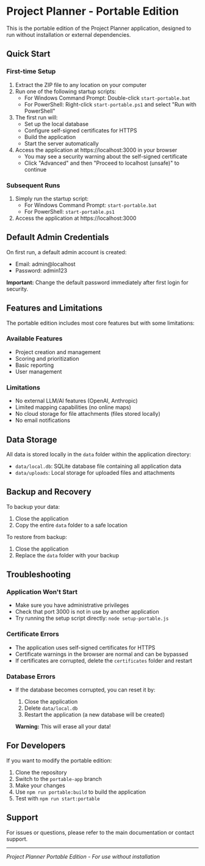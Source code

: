 # Project Planner - Portable Edition

This is the portable edition of the Project Planner application, designed to run without installation or external dependencies.

## Quick Start

### First-time Setup

1. Extract the ZIP file to any location on your computer
2. Run one of the following startup scripts:
   - For Windows Command Prompt: Double-click `start-portable.bat`
   - For PowerShell: Right-click `start-portable.ps1` and select "Run with PowerShell"
3. The first run will:
   - Set up the local database
   - Configure self-signed certificates for HTTPS
   - Build the application
   - Start the server automatically
4. Access the application at https://localhost:3000 in your browser
   - You may see a security warning about the self-signed certificate
   - Click "Advanced" and then "Proceed to localhost (unsafe)" to continue

### Subsequent Runs

1. Simply run the startup script:
   - For Windows Command Prompt: `start-portable.bat`
   - For PowerShell: `start-portable.ps1`
2. Access the application at https://localhost:3000

## Default Admin Credentials

On first run, a default admin account is created:
- Email: admin@localhost
- Password: admin123

**Important:** Change the default password immediately after first login for security.

## Features and Limitations

The portable edition includes most core features but with some limitations:

### Available Features
- Project creation and management
- Scoring and prioritization
- Basic reporting
- User management

### Limitations
- No external LLM/AI features (OpenAI, Anthropic)
- Limited mapping capabilities (no online maps)
- No cloud storage for file attachments (files stored locally)
- No email notifications

## Data Storage

All data is stored locally in the `data` folder within the application directory:
- `data/local.db`: SQLite database file containing all application data
- `data/uploads`: Local storage for uploaded files and attachments

## Backup and Recovery

To backup your data:
1. Close the application
2. Copy the entire `data` folder to a safe location

To restore from backup:
1. Close the application
2. Replace the `data` folder with your backup

## Troubleshooting

### Application Won't Start
- Make sure you have administrative privileges
- Check that port 3000 is not in use by another application
- Try running the setup script directly: `node setup-portable.js`

### Certificate Errors
- The application uses self-signed certificates for HTTPS
- Certificate warnings in the browser are normal and can be bypassed
- If certificates are corrupted, delete the `certificates` folder and restart

### Database Errors
- If the database becomes corrupted, you can reset it by:
  1. Close the application
  2. Delete `data/local.db`
  3. Restart the application (a new database will be created)
  
  **Warning:** This will erase all your data!

## For Developers

If you want to modify the portable edition:

1. Clone the repository
2. Switch to the `portable-app` branch
3. Make your changes
4. Use `npm run portable:build` to build the application
5. Test with `npm run start:portable`

## Support

For issues or questions, please refer to the main documentation or contact support.

---

*Project Planner Portable Edition - For use without installation* 